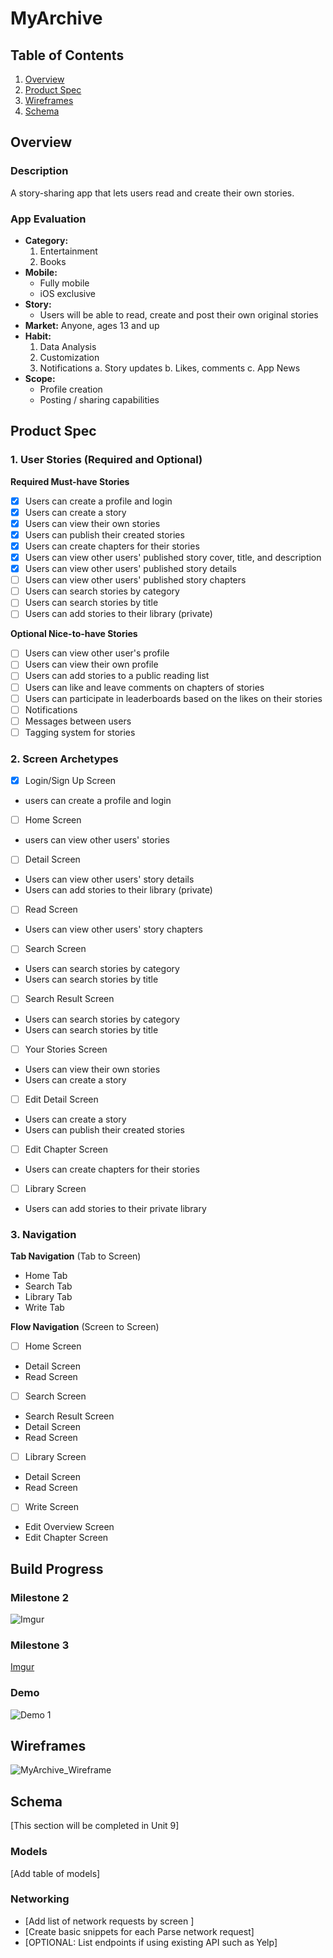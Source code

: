# MyArchive

## Table of Contents

1. [Overview](#Overview)
2. [Product Spec](#Product-Spec)
3. [Wireframes](#Wireframes)
4. [Schema](#Schema)

## Overview

### Description

A story-sharing app that lets users read and create their own stories.

### App Evaluation

- **Category:** 
    1. Entertainment 
    2. Books
- **Mobile:**
    - Fully mobile
    - iOS exclusive
- **Story:**
    - Users will be able to read, create and post their own original stories
- **Market:** Anyone, ages 13 and up 
- **Habit:** 
    1. Data Analysis
    2. Customization
    3. Notifications
        a. Story updates
        b. Likes, comments 
        c. App News
- **Scope:**
    - Profile creation
    - Posting / sharing  capabilities 

## Product Spec

### 1. User Stories (Required and Optional)

**Required Must-have Stories**

- [X] Users can create a profile and login
- [X] Users can create a story
- [X] Users can view their own stories
- [X] Users can publish their created stories
- [X] Users can create chapters for their stories
- [X] Users can view other users' published story cover, title, and description
- [X] Users can view other users' published story details
- [ ] Users can view other users' published story chapters
- [ ] Users can search stories by category
- [ ] Users can search stories by title
- [ ] Users can add stories to their library (private)

**Optional Nice-to-have Stories**

- [ ] Users can view other user's profile
- [ ] Users can view their own profile
- [ ] Users can add stories to a public reading list
- [ ] Users can like and leave comments on chapters of stories
- [ ] Users can participate in leaderboards based on the likes on their stories
- [ ] Notifications
- [ ] Messages between users
- [ ] Tagging system for stories

### 2. Screen Archetypes

- [X] Login/Sign Up Screen
* users can create a profile and login
- [ ] Home Screen
* users can view other users' stories
- [ ] Detail Screen
* Users can view other users' story details
* Users can add stories to their library (private)
- [ ] Read Screen
* Users can view other users' story chapters
- [ ] Search Screen
* Users can search stories by category
* Users can search stories by title
- [ ] Search Result Screen
* Users can search stories by category
* Users can search stories by title
- [ ] Your Stories Screen
* Users can view their own stories
* Users can create a story
- [ ] Edit Detail Screen
* Users can create a story
* Users can publish their created stories
- [ ] Edit Chapter Screen
* Users can create chapters for their stories
- [ ] Library Screen
* Users can add stories to their private library

### 3. Navigation

**Tab Navigation** (Tab to Screen)

* Home Tab
* Search Tab
* Library Tab
* Write Tab

**Flow Navigation** (Screen to Screen)

- [ ] Home Screen
* Detail Screen
* Read Screen
- [ ] Search Screen
* Search Result Screen
* Detail Screen
* Read Screen
- [ ] Library Screen
* Detail Screen
* Read Screen
- [ ] Write Screen
* Edit Overview Screen
* Edit Chapter Screen

## Build Progress
### Milestone 2
![Imgur](https://i.imgur.com/5BWyFSB.gif)

### Milestone 3
[Imgur](https://imgur.com/et27fzl)
### Demo
![Demo 1](https://youtu.be/exfssOHCYo4)

## Wireframes

![MyArchive_Wireframe](https://github.com/COP4655-MobileApps-Fall2023/cop4655-mobile-apps-final-project-final-project-group-17/assets/76263266/1e47cd1c-7d3c-46d6-9600-691385f730fd)


## Schema 

[This section will be completed in Unit 9]

### Models

[Add table of models]

### Networking

- [Add list of network requests by screen ]
- [Create basic snippets for each Parse network request]
- [OPTIONAL: List endpoints if using existing API such as Yelp]
